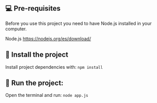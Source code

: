 ## 💻 Pre-requisites

Before you use this project you need to have Node.js installed in your computer.

Node.js
https://nodejs.org/es/download/


## 🚀 Install the project

Install project dependencies with: `npm install`

## 🚀 Run the project:

Open the terminal and run: `node app.js`
